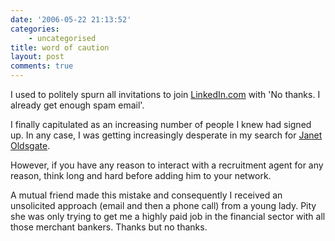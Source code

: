 ```yaml
---
date: '2006-05-22 21:13:52'
categories:
    - uncategorised
title: word of caution
layout: post
comments: true
---
```


I used to politely spurn all invitations to join
[LinkedIn.com](http://www.nbrightside.com/blog/2006/03/03/linkedincom/)
with 'No thanks. I already get enough spam email'.

I finally capitulated as an increasing number of people I knew had
signed up. In any case, I was getting increasingly desperate in my
search for [Janet
Oldsgate](http://www.nbrightside.com/blog/2005/12/09/probably-the-best-phish-in-the-world/).

However, if you have any reason to interact with a recruitment agent for
any reason, think long and hard before adding him to your network.

A mutual friend made this mistake and consequently I received an
unsolicited approach (email and then a phone call) from a young lady.
Pity she was only trying to get me a highly paid job in the financial
sector with all those merchant bankers. Thanks but no thanks.
